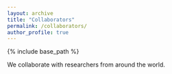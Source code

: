 ```yaml
---
layout: archive
title: "Collaborators"
permalink: /collaborators/
author_profile: true
---
```


{% include base_path %}

We collaborate with researchers from around the world. 

